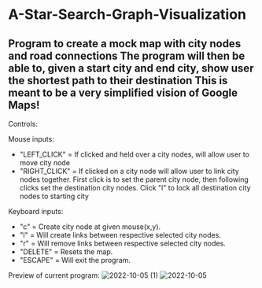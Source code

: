 # A-Star-Search-Graph-Visualization
Program to create a mock map with city nodes and road connections
The program will then be able to, given a start city and end city, show user the shortest path to their destination
This is meant to be a very simplified vision of Google Maps!
-----------------------------------
Controls:

Mouse inputs:
- "LEFT_CLICK"  = If clicked and held over a city nodes, will allow user to move city node
- "RIGHT_CLICK" = If clicked on a city node will allow user to link city nodes together.
                First click is to set the parent city node, then following clicks set the destination 
                city nodes. Click "l" to lock all destination city nodes to starting city

Keyboard inputs:
- "c"      = Create city node at given mouse(x,y).
- "l"      = Will create links between respective selected city nodes.
- "r"      = Will remove links between respective selected city nodes.
- "DELETE" = Resets the map.
- "ESCAPE" = Will exit the program.

Preview of current program:
![2022-10-05 (1)](https://user-images.githubusercontent.com/62959991/193979555-83928077-aeb5-40b7-9c3d-14d4006c3c28.png)
![2022-10-05](https://user-images.githubusercontent.com/62959991/193979551-68406918-dc18-424b-8d71-4e2fbbf0f98b.png)
